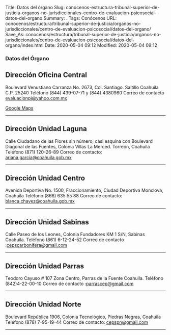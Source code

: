 Title: Datos del órgano
Slug: conocenos-estructura-tribunal-superior-de-justicia-organos-no-jurisdiccionales-centro-de-evaluacion-psicosocial-datos-del-organo
Summary: .
Tags: Conócenos
URL: conocenos/estructura/tribunal-superior-de-justicia/organos-no-jurisdiccionales/centro-de-evaluacion-psicosocial/datos-del-organo/
Save_As: conocenos/estructura/tribunal-superior-de-justicia/organos-no-jurisdiccionales/centro-de-evaluacion-psicosocial/datos-del-organo/index.html
Date: 2020-05-04 09:12
Modified: 2020-05-04 09:12



### Datos del Órgano

## Dirección Oficina Central	

Boulevard  Venustiano Carranza No. 2673, 
Col. Santiago. Saltillo Coahuila C.P. 25240
Teléfono (844) 439-07-71 y (844) 4380980
Correo de contacto	evaluacionpj@yahoo.com.mx

[Google Maps](https://goo.gl/maps/o9HhzrEm4GYh7TKeA)

---

## Dirección Unidad Laguna 	
Calle Ciudadano de las Flores sin número, casi esquina con Boulevard Diagonal de las Fuentes, 
Colonia Villas La Merced. 
Torreón, Coahuila
Teléfono (871) 120-26-89
Correo de contacto: ariana.garcia@coahuila.gob.mx

---

## Dirección Unidad Centro 	

Avenida Deportiva No. 1500, Fraccionamiento, Ciudad Deportiva
Monclova, Coahuila
Teléfono (866) 635 55 88
Correo de contacto: blanca.chavez@coahuila.gob.mx

---

## Dirección Unidad Sabinas

Calle Paseo de los Leones, Colonia Fundadores KM 1 S/N, 
Sabinas Coahuila.
Teléfono (861) 6-12-24-52
Correo de contacto :cepscarbonifera@gmail.com

---

## Dirección Unidad Parras	
Teodoro Cayuso # 107 Zona Centro, Parras de la Fuente Coahuila.
Teléfono (842)4-22-00-10
Correo de contacto :parrascep@gmail.com

---

## Dirección Unidad Norte	
Boulevard República 1906, Colonia Tecnológico,
Piedras Negras, Coahuila
Teléfono (878) 7-95-19-44
Correo de contacto: cepspn@gmail.com

---	



